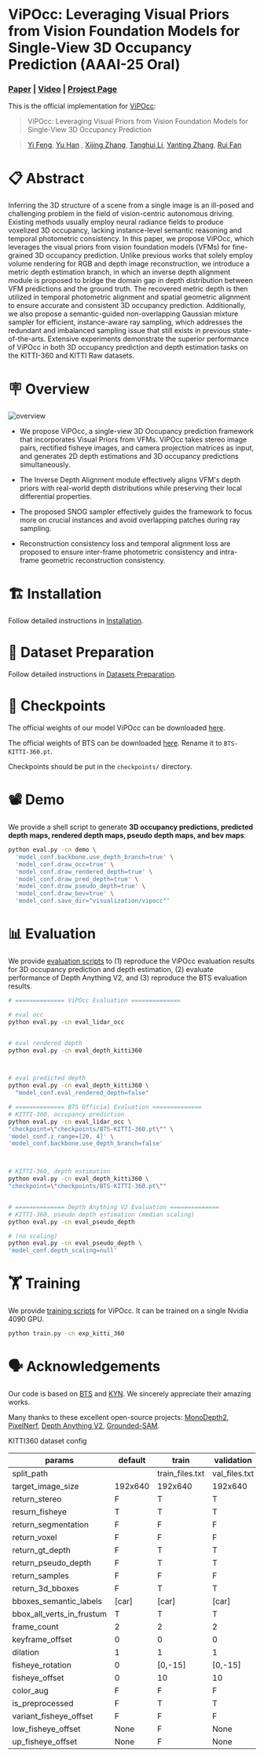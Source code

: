 # ViPOcc: Leveraging Visual Priors from Vision Foundation Models for Single-View 3D Occupancy Prediction (AAAI-25 Oral)

### [**Paper**](https://arxiv.org/abs/2412.11210) | [**Video**](https://www.bilibili.com/video/BV1ynqZYNENh/) | [**Project Page**](https://mias.group/ViPOcc)

This is the official implementation for [ViPOcc](https://arxiv.org/abs/2412.11210):

> ViPOcc: Leveraging Visual Priors from Vision Foundation Models for Single-View 3D Occupancy Prediction

> [Yi Feng](https://scholar.google.com/citations?user=8B5sG_wAAAAJ&hl=zh-CN), [Yu Han](https://openreview.net/profile?id=~Yu_Han7) , [Xijing Zhang](https://openreview.net/profile?id=~Xijing_Zhang1), [Tanghui Li](https://openreview.net/profile?id=~Tanghui_Li1), [Yanting Zhang](https://openreview.net/profile?id=~Yanting_Zhang1), [Rui Fan](https://scholar.google.com/citations?user=P5AJTXcAAAAJ&hl=en)


# 📋 Abstract

Inferring the 3D structure of a scene from a single image is an ill-posed and challenging problem in the field of vision-centric autonomous driving. Existing methods usually employ neural radiance fields to produce voxelized 3D occupancy, lacking instance-level semantic reasoning and temporal photometric consistency. In this paper, we propose ViPOcc, which leverages the visual priors from vision foundation models (VFMs) for fine-grained 3D occupancy prediction. Unlike previous works that solely employ volume rendering for RGB and depth image reconstruction, we introduce a metric depth estimation branch, in which an inverse depth alignment module is proposed to bridge the domain gap in depth distribution between VFM predictions and the ground truth. The recovered metric depth is then utilized in temporal photometric alignment and spatial geometric alignment to ensure accurate and consistent 3D occupancy prediction. Additionally, we also propose a semantic-guided non-overlapping Gaussian mixture sampler for efficient, instance-aware ray sampling, which addresses the redundant and imbalanced sampling issue that still exists in previous state-of-the-arts. Extensive experiments demonstrate the superior performance of ViPOcc in both 3D occupancy prediction and depth estimation tasks on the KITTI-360 and KITTI Raw datasets.

# 🪧 Overview

![overview](./assets/overview.png)

- We propose ViPOcc, a single-view 3D Occupancy prediction framework that incorporates Visual Priors from VFMs. ViPOcc takes stereo image pairs, rectified fisheye images, and camera projection matrices as input, and generates 2D depth estimations and 3D occupancy predictions simultaneously. 

- The Inverse Depth Alignment module effectively aligns VFM's depth priors with real-world depth distributions while preserving their local differential properties.  

- The proposed SNOG sampler effectively guides the framework to focus more on crucial instances and avoid overlapping patches during ray sampling.

- Reconstruction consistency loss and temporal alignment loss are proposed to ensure inter-frame photometric consistency and intra-frame geometric reconstruction consistency. 




# 🏗️️ Installation

Follow detailed instructions in [Installation](docs/installation.md).

# 💾 Dataset Preparation

Follow detailed instructions in [Datasets Preparation](docs/prepare_dataset.md).






# 📸 Checkpoints

The official weights of our model ViPOcc can be downloaded [here](https://1drv.ms/f/c/442eec1e53c2e4bf/Eq04KJ0xtVBOjJ16ylB7zJEBByI7ELUIpiXLEJTYURiTaA?e=fEr1WT).

The official weights of BTS can be downloaded [here](https://github.com/Brummi/BehindTheScenes/). Rename it to `BTS-KITTI-360.pt`. 

Checkpoints should be put in the `checkpoints/` directory.

# 📽 Demo

We provide a shell script to generate **3D occupancy predictions, predicted depth maps, rendered depth maps, pseudo depth maps, and bev maps**:

```bash
python eval.py -cn demo \
  'model_conf.backbone.use_depth_branch=true' \
  'model_conf.draw_occ=true' \
  'model_conf.draw_rendered_depth=true' \
  'model_conf.draw_pred_depth=true' \
  'model_conf.draw_pseudo_depth=true' \
  'model_conf.draw_bev=true' \
  'model_conf.save_dir="visualization/vipocc"'
```

# 📊 Evaluation

We provide [evaluation scripts](./scripts/eval.sh) to (1) reproduce the ViPOcc evaluation results for 3D occupancy prediction and depth estimation, (2) evaluate performance of Depth Anything V2, and (3) reproduce the BTS evaluation results.

```bash
# ============== ViPOcc Evaluation ==============

# eval occ
python eval.py -cn eval_lidar_occ


# eval rendered depth
python eval.py -cn eval_depth_kitti360



# eval predicted depth
python eval.py -cn eval_depth_kitti360 \
  "model_conf.eval_rendered_depth=false"

# ============== BTS Official Evaluation ==============
# KITTI-360, occupancy prediction
python eval.py -cn eval_lidar_occ \
"checkpoint=\"checkpoints/BTS-KITTI-360.pt\"" \
'model_conf.z_range=[20, 4]' \
'model_conf.backbone.use_depth_branch=false'



# KITTI-360, depth estimation
python eval.py -cn eval_depth_kitti360 \
"checkpoint=\"checkpoints/BTS-KITTI-360.pt\""


# ============== Depth Anything V2 Evaluation ==============
# KITTI-360, pseudo depth estimation (median scaling)
python eval.py -cn eval_pseudo_depth

# (no scaling)
python eval.py -cn eval_pseudo_depth \
'model_conf.depth_scaling=null'

```

# 🏋 Training

We provide [training scripts](./scripts/train.sh) for ViPOcc. It can be trained on a single Nvidia 4090 GPU.

```bash
python train.py -cn exp_kitti_360
```

# 🗣️ Acknowledgements

Our code is based on [BTS](https://github.com/Brummi/BehindTheScenes)
and [KYN](https://github.com/ruili3/Know-Your-Neighbors).
We sincerely appreciate their amazing works.

Many thanks to these excellent open-source projects:
[MonoDepth2](https://github.com/nianticlabs/monodepth2),
[PixelNerf](https://github.com/sxyu/pixel-nerf),
[Depth Anything V2](https://github.com/DepthAnything/Depth-Anything-V2),
[Grounded-SAM](https://github.com/IDEA-Research/Grounded-Segment-Anything).



KITTI360 dataset config

| params                    | default         | train           | validation      | eval_depth_kitti360 | eval_lidar_occ  | eval_voxel      | demo            |
| ---------------           | --------------- | --------------- | --------------- | ---------------     | --------------- | --------------- | --------------- |
| split_path                |                 | train_files.txt | val_files.txt   | test_files.txt      | test_files.txt  | test_files.txt  |                 |
| target_image_size         | 192x640         | 192x640         | 192x640         | 192x640             | 192x640         | 192x640         |                 |
| return_stereo             | F               | T               | T               | T                   | F               | F               |                 |
| resurn_fisheye            | T               | T               | T               | F                   | F               | F               |                 |
| return_segmentation       | F               | F               | F               | F                   | F               | F               |                 |
| return_voxel              | F               | F               | F               | F                   | F               | T               |                 |
| return_gt_depth           | F               | T               | T               | T                   | F               | F               |                 |
| return_pseudo_depth       | F               | T               | T               | T                   | F               | F               |                 |
| return_samples            | F               | F               | F               | F                   | F               | F               |                 |
| return_3d_bboxes          | F               | T               | T               | T                   | T               | T               |                 |
| bboxes_semantic_labels    | \[car\]         | \[car\]         | \[car\]         | \[car\]             | \[car\]         | \[car\]         |                 |
| bbox_all_verts_in_frustum | T               | T               | T               | T                   | T               | T               |                 |
| frame_count               | 2               | 2               | 2               | 1                   | 1               | 1               |                 |
| keyframe_offset           | 0               | 0               | 0               | 0                   | 0               | 0               |                 |
| dilation                  | 1               | 1               | 1               | 1                   | 1               | 1               |                 |
| fisheye_rotation          | 0               | \[0,-15\]       | \[0,-15\]       | -15                 | -15             | -15             |                 |
| fisheye_offset            | 0               | 10              | 10              | 10                  | 10              | 10              |                 |
| color_aug                 | F               | F               | F               | F                   | F               | F               |                 |
| is_preprocessed           | F               | T               | T               | T                   | T               | T               |                 |
| variant_fisheye_offset    | F               | F               | F               | F                   | F               | F               |                 |
| low_fisheye_offset        | None            | F               | None            | None                | None            | None            |                 |
| up_fisheye_offset         | None            | F               | None            | None                | None            | None            |                 |
